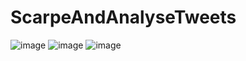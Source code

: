 # ScarpeAndAnalyseTweets
![image](https://github.com/user-attachments/assets/01029868-1786-4e4f-8788-31383338b229)
![image](https://github.com/user-attachments/assets/92a27c73-bf33-4772-b289-169208f8037c)
![image](https://github.com/user-attachments/assets/15f5d9f5-7562-47f7-a1e0-5ad65487ecf2)
